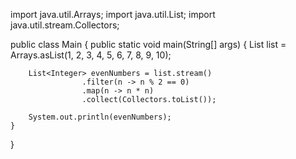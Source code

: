 import java.util.Arrays;
import java.util.List;
import java.util.stream.Collectors;
 
public class Main 
{
    public static void main(String[] args) 
    {
        List<Integer> list = Arrays.asList(1, 2, 3, 4, 5, 6, 7, 8, 9, 10);
 
        List<Integer> evenNumbers = list.stream()
                    .filter(n -> n % 2 == 0)
                    .map(n -> n * n)
                    .collect(Collectors.toList());
         
        System.out.println(evenNumbers);
    }
}
